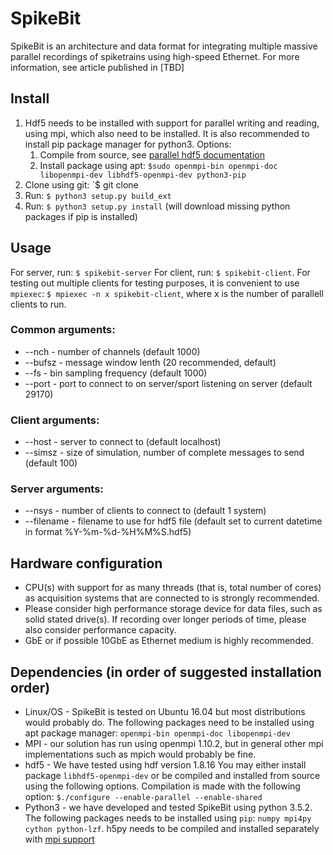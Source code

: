 # SpikeBit
SpikeBit is an architecture and data format for integrating multiple massive parallel recordings of spiketrains using high-speed Ethernet. For more information, see article published in [TBD]

## Install
1. Hdf5 needs to be installed with support for parallel writing and reading, using mpi, which also need to be installed. It is also recommended to install pip package manager for python3. Options:
   1. Compile from source, see [parallel hdf5 documentation](https://support.hdfgroup.org/HDF5/PHDF5/) 
   2. Install package using apt: `$sudo openmpi-bin openmpi-doc libopenmpi-dev libhdf5-openmpi-dev python3-pip`
2. Clone using git: `$ git clone  
3. Run: `$ python3 setup.py build_ext`
4. Run: `$ python3 setup.py install` (will download missing python packages if pip is installed)

## Usage
For server, run: `$ spikebit-server`
For client, run: `$ spikebit-client`. For testing out multiple clients for testing purposes, it is convenient to use `mpiexec`: `$ mpiexec -n x spikebit-client`, where x is the number of parallell clients to run. 

### Common arguments: 
* --nch - number of channels (default 1000)
* --bufsz - message window lenth (20 recommended, default)
* --fs - bin sampling frequency (default 1000)
* --port - port to connect to on server/sport listening on server (default 29170)

### Client arguments:
* --host - server to connect to (default localhost)
* --simsz - size of simulation, number of complete messages to send (default 100)

### Server arguments:
* --nsys - number of clients to connect to (default 1 system)
* --filename - filename to use for hdf5 file (default set to current datetime in format %Y-%m-%d-%H%M%S.hdf5)

## Hardware configuration
- CPU(s) with support for as many threads (that is, total number of cores) as acquisition systems that are connected to is strongly recommended. 
- Please consider high performance storage device for data files, such as solid stated drive(s). If recording over longer periods of time, please also consider performance capacity. 
- GbE or if possible 10GbE as Ethernet medium is highly recommended.

## Dependencies (in order of suggested installation order)
- Linux/OS - SpikeBit is tested on Ubuntu 16.04 but most distributions would probably do. The following packages need to be installed using apt package manager: `openmpi-bin openmpi-doc libopenmpi-dev` 
- MPI - our solution has run using openmpi 1.10.2, but in general other mpi implementations such as mpich would probably be fine. 
- hdf5 -  We have tested using hdf version 1.8.16 You may either install package `libhdf5-openmpi-dev` or  be compiled and installed  from source using the following options. Compilation is made with the following option: `$./configure --enable-parallel --enable-shared`
- Python3 - we have developed and tested SpikeBit using python 3.5.2. The following packages needs to be installed using `pip`: `numpy mpi4py cython python-lzf`. h5py needs to be compiled and installed separately with [mpi support](http://docs.h5py.org/en/latest/mpi.html#building-against-parallel-hdf5)
